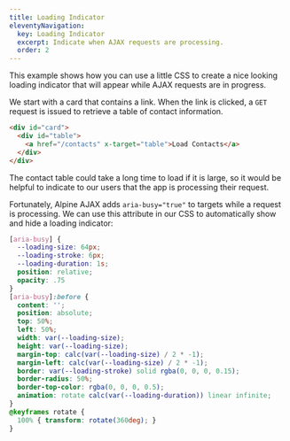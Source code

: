 ```yaml
---
title: Loading Indicator
eleventyNavigation:
  key: Loading Indicator
  excerpt: Indicate when AJAX requests are processing.
  order: 2
---
```


This example shows how you can use a little CSS to create a nice looking loading indicator that will appear while AJAX requests are in progress.

We start with a card that contains a link. When the link is clicked, a `GET` request is issued to retrieve a table of contact information.

```html
<div id="card">
  <div id="table">
    <a href="/contacts" x-target="table">Load Contacts</a>
  </div>
</div>
```

The contact table could take a long time to load if it is large, so it would be helpful to indicate to our users that the app is processing their request.

Fortunately, Alpine AJAX adds `aria-busy="true"` to targets while a request is processing. We can use this attribute in our CSS to automatically show and hide a loading indicator:

```css
[aria-busy] {
  --loading-size: 64px;
  --loading-stroke: 6px;
  --loading-duration: 1s;
  position: relative;
  opacity: .75
}
[aria-busy]:before {
  content: '';
  position: absolute;
  top: 50%;
  left: 50%;
  width: var(--loading-size);
  height: var(--loading-size);
  margin-top: calc(var(--loading-size) / 2 * -1);
  margin-left: calc(var(--loading-size) / 2 * -1);
  border: var(--loading-stroke) solid rgba(0, 0, 0, 0.15);
  border-radius: 50%;
  border-top-color: rgba(0, 0, 0, 0.5);
  animation: rotate calc(var(--loading-duration)) linear infinite;
}
@keyframes rotate {
  100% { transform: rotate(360deg); }
}
```

<style>
  [aria-busy] {
    --loading-size: 64px;
    --loading-stroke: 6px;
    --loading-duration: 1s;
    position: relative;
    opacity: .75;
  }
  [aria-busy]:before {
    content: '';
    position: absolute;
    top: 50%;
    left: 50%;
    width: var(--loading-size);
    height: var(--loading-size);
    margin-top: calc(var(--loading-size) / 2 * -1);
    margin-left: calc(var(--loading-size) / 2 * -1);
    border: var(--loading-stroke) solid rgba(0, 0, 0, 0.15);
    border-radius: 50%;
    border-top-color: rgba(0, 0, 0, 0.5);
    animation: rotate calc(var(--loading-duration)) linear infinite;
  }
  @keyframes rotate {
    100% { transform: rotate(360deg); }
  }

  #table {
    margin-bottom: 0;
    min-height: 164px;
    text-align: center;
  }

</style>


<script type="module">
  window.route('GET', '/dashboard', () => dashboard())
  window.route('GET', '/contacts', () => new Promise(resolve => {
    setTimeout(() => resolve(contacts()), 2000)
  }))

  window.example('/dashboard')

  function dashboard() {
    return `<div id="card">
  <div id="table">
    <a href="/contacts" x-target="table">Load Contacts</a>
  </div>
</div>`
  }

  function contacts(rows) {
    return `<table id="table">
  <thead>
    <tr>
      <th scope="col">Name</th>
      <th scope="col">Email</th>
      <th scope="col">Status</th>
    </tr>
  </thead>
  <tbody>
    <tr>
      <td>Finn</td>
      <td>fmertins@candykingdom.gov</td>
      <td>Active</td>
    </tr>
    <tr>
      <td>Jake</td>
      <td>jake@candykingdom.gov</td>
      <td>Inactive</td>
    </tr>
    <tr>
      <td>BMO</td>
      <td>bmo@mo.co</td>
      <td>Inactive</td>
    </tr>
    <tr>
      <td>Marceline</td>
      <td>marceline@vampirequeen.me</td>
      <td>Active</td>
    </tr>
  </tbody>
</table>`
  }
</script>

